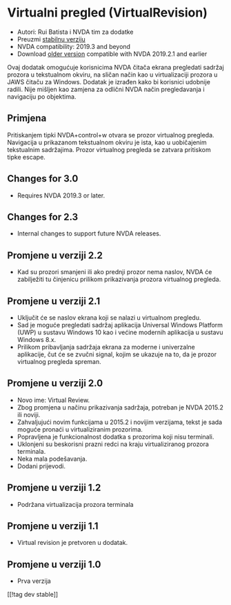 # Virtualni pregled (VirtualRevision) #

* Autori: Rui Batista i NVDA tim za dodatke
* Preuzmi [stabilnu verziju][1]
* NVDA compatibility: 2019.3 and beyond
* Download [older version][2] compatible with NVDA 2019.2.1 and earlier

Ovaj dodatak omogućuje korisnicima NVDA čitača ekrana pregledati sadržaj
prozora u tekstualnom okviru, na sličan način kao u virtualizaciji prozora u
JAWS čitaču za Windows. Dodatak je izrađen kako bi korisnici udobnije
radili. Nije mišljen kao zamjena za odlični NVDA način pregledavanja i
navigaciju po objektima.

## Primjena ##

Pritiskanjem tipki NVDA+control+w otvara se prozor virtualnog
pregleda. Navigacija u prikazanom tekstualnom okviru je ista, kao u
uobičajenim tekstualnim sadržajima. Prozor virtualnog pregleda se zatvara
pritiskom tipke escape.

## Changes for 3.0

* Requires NVDA 2019.3 or later.

## Changes for 2.3

* Internal changes to support future NVDA releases.

## Promjene u verziji 2.2

* Kad su prozori smanjeni ili ako prednji prozor nema naslov, NVDA će
  zabilježiti tu činjenicu prilikom prikazivanja prozora virtualnog
  pregleda.

## Promjene u verziji 2.1

* Uključit će se naslov ekrana koji se nalazi u virtualnom pregledu.
* Sad je moguće pregledati sadržaj aplikacija Universal Windows Platform
  (UWP) u sustavu Windows 10 kao i većine modernih aplikacija u sustavu
  Windows 8.x.
* Prilikom pribavljanja sadržaja ekrana za moderne i univerzalne aplikacije,
  čut će se zvučni signal, kojim se ukazuje na to, da je prozor virtualnog
  pregleda spreman.

## Promjene u verziji 2.0

* Novo ime: Virtual Review.
* Zbog promjena u načinu prikazivanja sadržaja, potreban je NVDA 2015.2 ili
  noviji.
* Zahvaljujući novim funkcijama u 2015.2 i novijim verzijama, tekst je sada
  moguće pronaći u virtualiziranim prozorima.
* Popravljena je funkcionalnost dodatka s prozorima koji nisu terminali.
* Uklonjeni su beskorisni prazni redci na kraju virtualiziranog prozora
  terminala.
* Neka mala podešavanja.
* Dodani prijevodi.

## Promjene u verziji 1.2

* Podržana virtualizacija prozora terminala

## Promjene u verziji 1.1

* Virtual revision je pretvoren u dodatak.

## Promjene u verziji 1.0

* Prva verzija

[[!tag dev stable]]

[1]: https://addons.nvda-project.org/files/get.php?file=VR

[2]: https://addons.nvda-project.org/files/get.php?file=VR-2019
